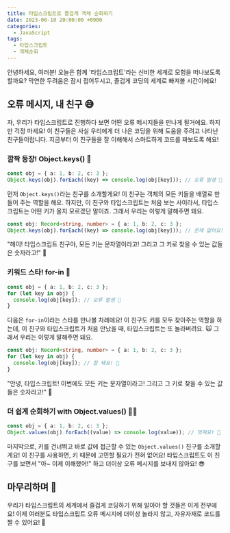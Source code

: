 ```yaml
---
title: 타입스크립트로 즐겁게 객체 순회하기
date: 2023-06-10 20:00:00 +0900
categories:
  - JavaScript
tags:
  - 타입스크립트
  - 객체순회
---
```


안녕하세요, 여러분! 오늘은 함께 '타입스크립트'라는 신비한 세계로 모험을 떠나보도록 할까요? 막연한 두려움은 잠시 접어두시고, 즐겁게 코딩의 세계로 빠져볼 시간이에요! 

## 오류 메시지, 내 친구 😅

자, 우리가 타입스크립트로 진행하다 보면 어떤 오류 메시지들을 만나게 될거에요. 하지만 걱정 마세요! 이 친구들은 사실 우리에게 더 나은 코딩을 위해 도움을 주려고 나타난 친구들이랍니다. 지금부터 이 친구들을 잘 이해해서 스마트하게 코드를 짜보도록 해요!

### 깜짝 등장! Object.keys() 👯

```typescript
const obj = { a: 1, b: 2, c: 3 };
Object.keys(obj).forEach((key) => console.log(obj[key])); // 오류 발생 🚨
```

먼저 `Object.keys()`라는 친구를 소개할게요! 이 친구는 객체의 모든 키들을 배열로 만들어 주는 역할을 해요. 하지만, 이 친구와 타입스크립트는 처음 보는 사이라서, 타입스크립트는 어떤 키가 올지 모르겠단 말이죠. 그래서 우리는 이렇게 말해주면 돼요.

```typescript
const obj: Record<string, number> = { a: 1, b: 2, c: 3 };
Object.keys(obj).forEach((key) => console.log(obj[key])); // 문제 없어요! 😃
```

"헤이! 타입스크립트 친구야, 모든 키는 문자열이라고! 그리고 그 키로 찾을 수 있는 값들은 숫자라고!" 📣

### 키워드 스타! for-in 🌟

```typescript
const obj = { a: 1, b: 2, c: 3 };
for (let key in obj) {
  console.log(obj[key]); // 오류 발생 🚨
}
```

다음은 `for-in`이라는 스타를 만나볼 차례에요! 이 친구도 키를 모두 찾아주는 역할을 하는데, 이 친구와 타입스크립트가 처음 만났을 때, 타입스크립트는 또 놀라버려요. 🙀 그래서 우리는 이렇게 말해주면 돼요.

```typescript
const obj: Record<string, number> = { a: 1, b: 2, c: 3 };
for (let key in obj) {
  console.log(obj[key]); // 잘 돼요! 🌈
}
```

"안녕, 타입스크립트! 이번에도 모든 키는 문자열이라고! 그리고 그 키로 찾을 수 있는 값들은 숫자라고!" 🎤

### 더 쉽게 순회하기 with Object.values() 🏃‍♂️

```typescript
const obj = { a: 1, b: 2, c: 3 };
Object.values(obj).forEach((value) => console.log(value)); // 멋져요! 🌟
```

마지막으로, 키를 건너뛰고 바로 값에 접근할 수 있는 `Object.values()` 친구를 소개할게요! 이 친구를 사용하면, 키 때문에 고민할 필요가 전혀 없어요! 타입스크립트도 이 친구를 보면서 "아~ 이제 이해했어!" 하고 더이상 오류 메시지를 보내지 않아요! 😎

## 마무리하며 🎉

우리가 타입스크립트의 세계에서 즐겁게 코딩하기 위해 알아야 할 것들은 이게 전부에요! 이제 여러분도 타입스크립트 오류 메시지에 더이상 놀라지 않고, 자유자재로 코드를 짤 수 있어요! 🚀

